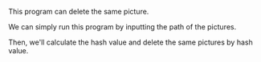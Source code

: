 This program can delete the same picture.

We can simply run this program by inputting the path of the pictures.

Then, we'll calculate the hash value and delete the same pictures by hash value.

